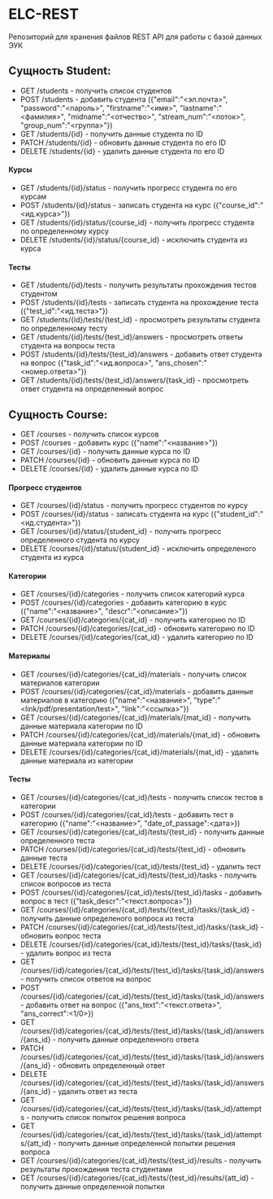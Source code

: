 # ELC-REST
Репозиторий для хранения файлов REST API для работы с базой данных ЭУК

## Сущность Student:

- GET /students - получить список студентов
- POST /students - добавить студента ({"email":"<эл.почта>", "password":"<пароль>", "firstname":"<имя>", "lastname":"<фамилия>", "midname":"<отчество>", "stream_num":"<поток>", "group_num":"<группа>"})
- GET /students/{id} - получить данные студента по ID
- PATCH /students/{id} - обновить данные студента по его ID
- DELETE /students/{id} - удалить данные студента по его ID
#### Курсы
- GET /students/{id}/status - получить прогресс студента по его курсам
- POST /students/{id}/status - записать студента на курс ({"course_id":"<ид.курса>"})
- GET /students/{id}/status/{course_id} - получить прогресс студента по определенному курсу
- DELETE /students/{id}/status/{course_id} - исключить студента из курса
#### Тесты
- GET /students/{id}/tests - получить результаты прохождения тестов студентом
- POST /students/{id}/tests - записать студента на прохождение теста ({"test_id":"<ид.теста>"})
- GET /students/{id}/tests/{test_id} - просмотреть результаты студента по определенному тесту
- GET /students/{id}/tests/{test_id}/answers - просмотреть ответы студента на вопросы теста
- POST /students/{id}/tests/{test_id}/answers - добавить ответ студента на вопрос ({"task_id":"<ид.вопроса>", "ans_chosen":"<номер.ответа>"})
- GET /students/{id}/tests/{test_id}/answers/{task_id} - просмотреть ответ студента на определенный вопрос

## Сущность Course:

- GET /courses - получить список курсов
- POST /courses - добавить курс ({"name":"<название>"})
- GET /courses/{id} - получить данные курса по ID
- PATCH /courses/{id} - обновить данные курса по ID
- DELETE /courses/{id} - удалить данные курса по ID
#### Прогресс студентов
- GET /courses/{id}/status - получить прогресс студентов по курсу
- POST /courses/{id}/status - записать студента на курс ({"student_id":"<ид.студента>"})
- GET /courses/{id}/status/{student_id} - получить прогресс определенного студента по курсу
- DELETE /courses/{id}/status/{student_id} - исключить определеного студента из курса
#### Категории
- GET /courses/{id}/categories - получить список категорий курса
- POST /courses/{id}/categories - добавить категорию в курс ({"name":"<название>", "descr":"<описание>"})
- GET /courses/{id}/categories/{cat_id} - получить категорию по ID
- PATCH /courses/{id}/categories/{cat_id} - обновить категорию по ID
- DELETE /courses/{id}/categories/{cat_id} - удалить категорию по ID
#### Материалы
- GET /courses/{id}/categories/{cat_id}/materials - получить список материалов категории
- POST /courses/{id}/categories/{cat_id}/materials - добавить данные материалов в категорию ({"name":"<название>", "type":"<link/pdf/presentation/test>", "link":"<ссылка>"})
- GET /courses/{id}/categories/{cat_id}/materials/{mat_id} - получить данные материала категории по ID
- PATCH /courses/{id}/categories/{cat_id}/materials/{mat_id} - обновить данные материала категории по ID
- DELETE /courses/{id}/categories/{cat_id}/materials/{mat_id} - удалить данные материала из категории
#### Тесты
- GET /courses/{id}/categories/{cat_id}/tests - получить список тестов в категории
- POST /courses/{id}/categories/{cat_id}/tests - добавить тест в категорию ({"name":"<название>", "date_of_passage":<дата>})
- GET /courses/{id}/categories/{cat_id}/tests/{test_id} - получить данные определенного теста
- PATCH /courses/{id}/categories/{cat_id}/tests/{test_id} - обновить данные теста
- DELETE /courses/{id}/categories/{cat_id}/tests/{test_id} - удалить тест
- GET /courses/{id}/categories/{cat_id}/tests/{test_id}/tasks - получить список вопросов из теста
- POST /courses/{id}/categories/{cat_id}/tests/{test_id}/tasks - добавить вопрос в тест ({"task_descr":"<текст.вопроса>"})
- GET /courses/{id}/categories/{cat_id}/tests/{test_id}/tasks/{task_id} - получить данные определеного вопроса из теста
- PATCH /courses/{id}/categories/{cat_id}/tests/{test_id}/tasks/{task_id} - обновить вопрос теста
- DELETE /courses/{id}/categories/{cat_id}/tests/{test_id}/tasks/{task_id} - удалить вопрос из теста
- GET /courses/{id}/categories/{cat_id}/tests/{test_id}/tasks/{task_id}/answers - получить список ответов на вопрос
- POST /courses/{id}/categories/{cat_id}/tests/{test_id}/tasks/{task_id}/answers - добавить ответ на вопрос ({"ans_text":"<текст.ответа>", "ans_correct":<1/0>})
- GET /courses/{id}/categories/{cat_id}/tests/{test_id}/tasks/{task_id}/answers/{ans_id} - получить данные определенного ответа
- PATCH /courses/{id}/categories/{cat_id}/tests/{test_id}/tasks/{task_id}/answers/{ans_id} - обновить определенный ответ
- DELETE /courses/{id}/categories/{cat_id}/tests/{test_id}/tasks/{task_id}/answers/{ans_id} - удалить ответ из теста
- GET /courses/{id}/categories/{cat_id}/tests/{test_id}/tasks/{task_id}/attempts - получить список попыток решения вопроса
- GET /courses/{id}/categories/{cat_id}/tests/{test_id}/tasks/{task_id}/attempts/{att_id} - получить данные определенной попытки решения вопроса
- GET /courses/{id}/categories/{cat_id}/tests/{test_id}/results - получить результаты прохождения теста студентами
- GET /courses/{id}/categories/{cat_id}/tests/{test_id}/results/{att_id} - получить данные определенной попытки

